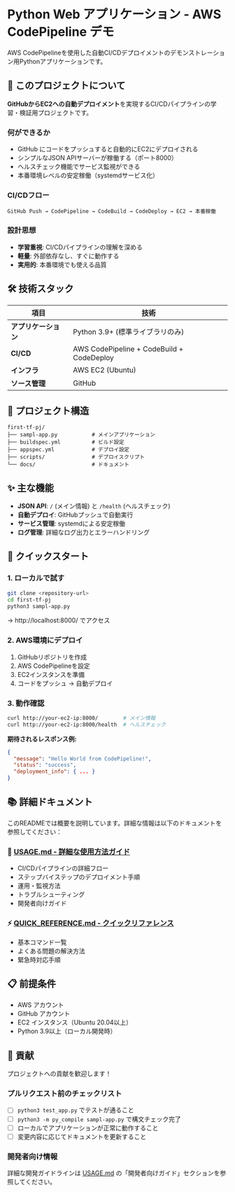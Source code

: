# Python Web アプリケーション - AWS CodePipeline デモ

AWS CodePipelineを使用した自動CI/CDデプロイメントのデモンストレーション用Pythonアプリケーションです。

## 🎯 このプロジェクトについて

**GitHubからEC2への自動デプロイメント**を実現するCI/CDパイプラインの学習・検証用プロジェクトです。

### 何ができるか
- GitHub にコードをプッシュすると自動的にEC2にデプロイされる
- シンプルなJSON APIサーバーが稼働する（ポート8000）
- ヘルスチェック機能でサービス監視ができる
- 本番環境レベルの安定稼働（systemdサービス化）

### CI/CDフロー
```
GitHub Push → CodePipeline → CodeBuild → CodeDeploy → EC2 → 本番稼働
```

### 設計思想
- **学習重視**: CI/CDパイプラインの理解を深める
- **軽量**: 外部依存なし、すぐに動作する
- **実用的**: 本番環境でも使える品質

## 🛠 技術スタック

| 項目 | 技術 |
|------|------|
| **アプリケーション** | Python 3.9+ (標準ライブラリのみ) |
| **CI/CD** | AWS CodePipeline + CodeBuild + CodeDeploy |
| **インフラ** | AWS EC2 (Ubuntu) |
| **ソース管理** | GitHub |

## 📁 プロジェクト構造

```
first-tf-pj/
├── sampl-app.py           # メインアプリケーション
├── buildspec.yml          # ビルド設定
├── appspec.yml            # デプロイ設定
├── scripts/               # デプロイスクリプト
└── docs/                  # ドキュメント
```

## ✨ 主な機能

- **JSON API**: `/` (メイン情報) と `/health` (ヘルスチェック)
- **自動デプロイ**: GitHubプッシュで自動実行
- **サービス管理**: systemdによる安定稼働
- **ログ管理**: 詳細なログ出力とエラーハンドリング

## 🚀 クイックスタート

### 1. ローカルで試す
```bash
git clone <repository-url>
cd first-tf-pj
python3 sampl-app.py
```
→ http://localhost:8000/ でアクセス

### 2. AWS環境にデプロイ
1. GitHubリポジトリを作成
2. AWS CodePipelineを設定
3. EC2インスタンスを準備
4. コードをプッシュ → 自動デプロイ

### 3. 動作確認
```bash
curl http://your-ec2-ip:8000/        # メイン情報
curl http://your-ec2-ip:8000/health  # ヘルスチェック
```

**期待されるレスポンス例:**
```json
{
  "message": "Hello World from CodePipeline!",
  "status": "success",
  "deployment_info": { ... }
}
```

## 📚 詳細ドキュメント

このREADMEでは概要を説明しています。詳細な情報は以下のドキュメントを参照してください：

### 📖 [USAGE.md - 詳細な使用方法ガイド](./USAGE.md)
- CI/CDパイプラインの詳細フロー
- ステップバイステップのデプロイメント手順
- 運用・監視方法
- トラブルシューティング
- 開発者向けガイド

### ⚡ [QUICK_REFERENCE.md - クイックリファレンス](./QUICK_REFERENCE.md)
- 基本コマンド一覧
- よくある問題の解決方法
- 緊急時対応手順

## 📋 前提条件

- AWS アカウント
- GitHub アカウント
- EC2 インスタンス（Ubuntu 20.04以上）
- Python 3.9以上（ローカル開発時）

## 🤝 貢献

プロジェクトへの貢献を歓迎します！

### プルリクエスト前のチェックリスト
- [ ] `python3 test_app.py` でテストが通ること
- [ ] `python3 -m py_compile sampl-app.py` で構文チェック完了
- [ ] ローカルでアプリケーションが正常に動作すること
- [ ] 変更内容に応じてドキュメントを更新すること

### 開発者向け情報
詳細な開発ガイドラインは [USAGE.md](./USAGE.md) の「開発者向けガイド」セクションを参照してください。